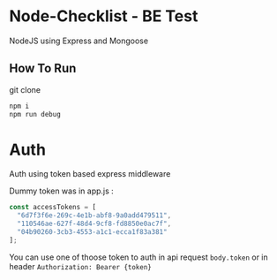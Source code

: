 # Node-Checklist - BE Test

NodeJS using Express and Mongoose

## How To Run

git clone

```bash
npm i
npm run debug
```

# Auth

Auth using token based express middleware

Dummy token was in app.js :

```js
const accessTokens = [
  "6d7f3f6e-269c-4e1b-abf8-9a0add479511",
  "110546ae-627f-48d4-9cf8-fd8850e0ac7f",
  "04b90260-3cb3-4553-a1c1-ecca1f83a381"
];
```

You can use one of thoose token to auth in api request `body.token` or in header `Authorization: Bearer {token}`